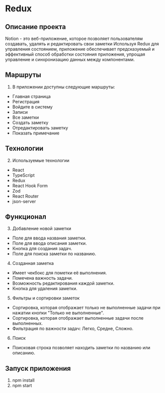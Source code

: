 # Redux

## Описание проекта
Notion - это веб-приложение, которое позволяет пользователям создавать, удалять и редактировать свои заметки Используя Redux для управления состоянием, приложение обеспечивает предсказуемый и эффективный способ обработки состояния приложения, упрощая управление и синхронизацию данных между компонентами. 

## Маршруты

 1. В приложении доступны следующие маршруты:

* Главная страница
* Регистрация
* Войдите в систему
* Записи
* Все заметки
*  Создать заметку
*   Отредактировать заметку
*   Показать примечание

## Технологии

 2. Используемые технологии
 * React
 * TypeScript
 * Redux
 * React Hook Form
 * Zod
 * React Router
 * json-server

## Функционал

 3. Добавление новой заметки
 * Поле для ввода названия заметки.
 * Поле для ввода описания заметки.
 * Кнопка для создания задач.
 * Поле для поиска заметки по названию.

 4. Созданная заметка
 * Имеет чекбокс для пометки её выполнения.
 * Помечена важность задачи.
 * Возможность редактирования каждой заметки.
 * Кнопка для удаления заметки.

 5. Фильтры и сортировки заметок
 * Сортировка, которая отображает только не выполненные задачи при нажатии кнопки "Только не выполненные".
 * Сортировка, которая отображает выполненные задачи после выполненных.
 * Фильтрация по важности задач: Легко, Средне, Сложно.
   
 6. Поиск
 * Поисковая строка позволяет находить заметки по названию или описанию.
   
## Запуск приложения 
1. npm install
2. npm start
